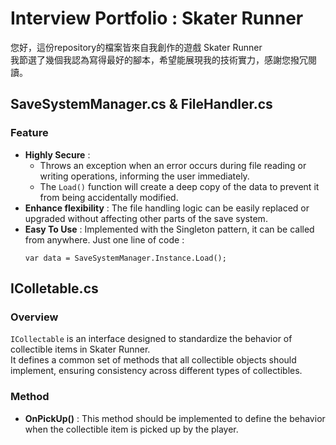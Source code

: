 # Interview Portfolio : Skater Runner
您好，這份repository的檔案皆來自我創作的遊戲 Skater Runner    
我節選了幾個我認為寫得最好的腳本，希望能展現我的技術實力，感謝您撥冗閱讀。   

## SaveSystemManager.cs & FileHandler.cs
  ### Feature
  - **Highly Secure** :  
    - Throws an exception when an error occurs during file reading or writing operations, informing the user immediately.
    - The `Load()` function will create a deep copy of the data to prevent it from being accidentally modified.
  - **Enhance flexibility** : The file handling logic can be easily replaced or upgraded without affecting other parts of the save system.
  - **Easy To Use** : Implemented with the Singleton pattern, it can be called from anywhere. Just one line of code :
    ```
    var data = SaveSystemManager.Instance.Load();
    ``` 
## IColletable.cs
  ### Overview
  `ICollectable` is an interface designed to standardize the behavior of collectible items in Skater Runner.   
  It defines a common set of methods that all collectible objects should implement, ensuring consistency across different types of collectibles.
  ### Method
  - **OnPickUp()** : This method should be implemented to define the behavior when the collectible item is picked up by the player.
  
